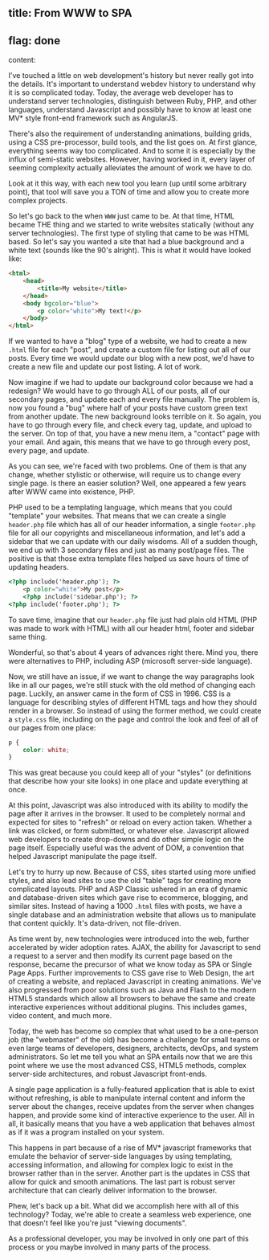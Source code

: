 title: From WWW to SPA
----
flag: done
----
content:

I've touched a little on web development's history but never really got into the details. It's important to understand webdev history to understand why it is so complicated today. Today, the average web developer has to understand server technologies, distinguish between Ruby, PHP, and other languages, understand Javascript and possibly have to know at least one MV\* style front-end framework such as AngularJS.

There's also the requirement of understanding animations, building grids, using a CSS pre-processor, build tools, and the list goes on. At first glance, everything seems way too complicated. And to some it is especially by the influx of semi-static websites. However, having worked in it, every layer of seeming complexity actually alleviates the amount of work we have to do.

Look at it this way, with each new tool you learn (up until some arbitrary point), that tool will save you a TON of time and allow you to create more complex projects.

So let's go back to the when `WWW` just came to be. At that time, HTML became THE thing and we started to write websites statically (without any server technologies). The first type of styling that came to be was HTML based. So let's say you wanted a site that had a blue background and a white text (sounds like the 90's alright). This is what it would have looked like:

```html
<html>
	<head>
		<title>My website</title>
	</head>
	<body bgcolor="blue">
		<p color="white">My text!</p>
	</body>
</html>
```

If we wanted to have a "blog" type of a website, we had to create a new `.html` file for each "post", and create a custom file for listing out all of our posts. Every time we would update our blog with a new post, we'd have to create a new file and update our post listing. A lot of work.

Now imagine if we had to update our background color because we had a redesign? We would have to go through ALL of our posts, all of our secondary pages, and update each and every file manually. The problem is, now you found a "bug" where half of your posts have custom green text from another update. The new background looks terrible on it. So again, you have to go through every file, and check every tag, update, and upload to the server. On top of that, you have a new menu item, a "contact" page with your email. And again, this means that we have to go through every post, every page, and update.

As you can see, we're faced with two problems. One of them is that any change, whether stylistic or otherwise, will require us to change every single page. Is there an easier solution? Well, one appeared a few years after WWW came into existence, PHP.

PHP used to be a templating language, which means that you could "template" your websites. That means that we can create a single `header.php` file which has all of our header information, a single `footer.php` file for all our copyrights and miscellaneous information, and let's add a sidebar that we can update with our daily wisdoms. All of a sudden though, we end up with 3 secondary files and just as many post/page files. The positive is that those extra template files helped us save hours of time of updating headers.

```html
<?php include('header.php'); ?>
	<p color="white">My post</p>
	<?php include('sidebar.php'); ?>
<?php include('footer.php'); ?>

```

To save time, imagine that our `header.php` file just had plain old HTML (PHP was made to work with HTML) with all our header html, footer and sidebar same thing.

Wonderful, so that's about 4 years of advances right there. Mind you, there were alternatives to PHP, including ASP (microsoft server-side language).

Now, we still have an issue, if we want to change the way paragraphs look like in all our pages, we're still stuck with the old method of changing each page. Luckily, an answer came in the form of CSS in 1996. CSS is a language for describing styles of different HTML tags and how they should render in a browser. So instead of using the former method, we could create a `style.css` file, including on the page and control the look and feel of all of our pages from one place:

```css
p {
	color: white;
}
```

This was great because you could keep all of your "styles" (or definitions that describe how your site looks) in one place and update everything at once.

At this point, Javascript was also introduced with its ability to modify the page after it arrives in the browser. It used to be completely normal and expected for sites to "refresh" or reload on every action taken. Whether a link was clicked, or form submitted, or whatever else. Javascript allowed web developers to create drop-downs and do other simple logic on the page itself. Especially useful was the advent of DOM, a convention that helped Javascript manipulate the page itself.

Let's try to hurry up now. Because of CSS, sites started using more unified styles, and also lead sites to use the old "table" tags for creating more complicated layouts. PHP and ASP Classic ushered in an era of dynamic and database-driven sites which gave rise to ecommerce, blogging, and similar sites. Instead of having a 1000 `.html` files with posts, we have a single database and an administration website that allows us to manipulate that content quickly. It's data-driven, not file-driven.

As time went by, new technologies were introduced into the web, further accelerated by wider adoption rates. AJAX, the ability for Javascript to send a request to a server and then modify its current page based on the response, became the precursor of what we know today as SPA or Single Page Apps. Further improvements to CSS gave rise to Web Design, the art of creating a website, and replaced Javascript in creating animations. We've also progressed from poor solutions such as Java and Flash to the modern HTML5 standards which allow all browsers to behave the same and create interactive experiences without additional plugins. This includes games, video content, and much more.

Today, the web has become so complex that what used to be a one-person job (the "webmaster" of the old) has become a challenge for small teams or even large teams of developers, designers, architects, devOps, and system administrators. So let me tell you what an SPA entails now that we are this point where we use the most advanced CSS, HTML5 methods, complex server-side architectures, and robust Javascript front-ends.

A single page application is a fully-featured application that is able to exist without refreshing, is able to manipulate internal content and inform the server about the changes, receive updates from the server when changes happen, and provide some kind of interactive experience to the user. All in all, it basically means that you have a web application that behaves almost as if it was a program installed on your system.

This happens in part because of a rise of MV\* javascript frameworks that emulate the behavior of server-side languages by using templating, accessing information, and allowing for complex logic to exist in the browser rather than in the server. Another part is the updates in CSS that allow for quick and smooth animations. The last part is robust server architecture that can clearly deliver information to the browser.

Phew, let's back up a bit. What did we accomplish here with all of this technology? Today, we're able to create a seamless web experience, one that doesn't feel like you're just "viewing documents".

As a professional developer, you may be involved in only one part of this process or you maybe involved in many parts of the process.
